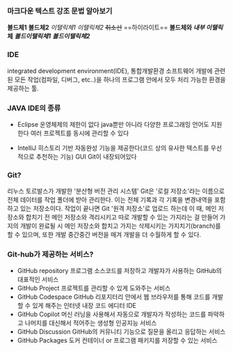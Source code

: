 ### 마크다운 텍스트 강조 문법 알아보기
**볼드체1** __볼드체2__
*이탤릭체1* _이탤릭체2_
~~취소선~~
==하이라이트==
**볼드체와 _내부 이탤릭_ 체**
***볼드이탤릭체1*** ___볼드이탤릭체2___

### IDE
integrated development environment(IDE), 통합개발환경
소프트웨어 개발에 관련된 모든 작업(컴파일, 디버그, etc..)을 하나의 프로그램 안에서 모두 처리 가능한 환경을 제공하는 툴.

### JAVA IDE의 종류
- Eclipse
	운영체제의 제한이 없다
	java뿐만 아니라 다양한 프로그래밍 언어도 지원한다
	여러 프로젝트를 동시에 관리할 수 있다

- IntelliJ
	히스토리 기반 자동완성 기능을 제공한다(코드 상의 유사한 텍스트를 우선적으로 추천하는 기능)
	GUI Git이 내장되어있다

### Git?
리누스 토르발스가 개발한 '분산형 버전 관리 시스템'
Git은 '로컬 저장소'라는 이름으로 전체 데이터를 작업 폴더에 받아 관리한다. 이는 전체 기록과 각 기록을 변경내역을 포함하고 있는 저장소이다.
작업이 끝나면 Git '원격 저장소'로 업로드 하는데 이 때, 메인 저장소와 합치기 전 메인 저장소와 격리시키고 따로 개발할 수 있는 가지라는 걸 만들어 가지의 개발이 완료될 시 메인 저장소와 합치고 가지는 삭제시키는 가지치기(branch)를 할 수 있으며, 또한 개발 중간중간 버전을 매겨 개발을 더 수월하게 할 수 있다.

### Git-hub가 제공하는 서비스?
- GitHub repository
	프로그램 소스코드를 저장하고 개발자가 사용하는 GitHub의 대표적인 서비스
- GitHub Project
	프로젝트를 관리할 수 있게 도와주는 서비스
- GitHub Codespace
	GitHub 리포지터리 안에서 웹 브라우저를 통해 코드를 개발할 수 있게 해주는 인터넷 내장 코드 에디터 IDE
- GitHub Copilot
	머신 러닝을 사용해서 자동으로 개발자가 작성하는 코드를 파악하고 나머지를 대신해서 적어주는 생성형 인공지능 서비스
- GitHub Discussion
	GitHub의 커뮤니티 기능으로 질문을 올리고 응답하는 서비스
- GitHub Packages
	도커 컨테이너 or 프로그램 패키지를 저장할 수 있는 서비스